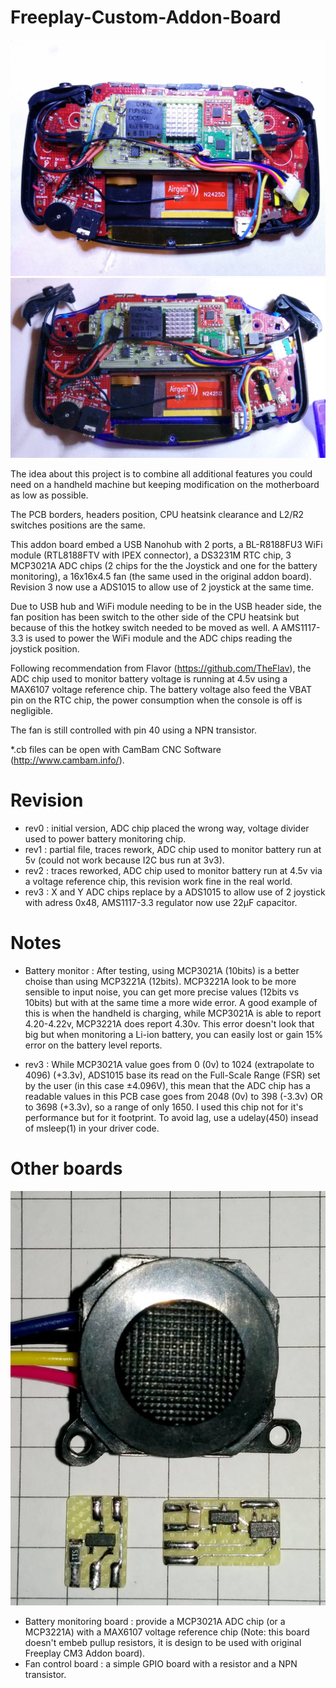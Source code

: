 # Freeplay-Custom-Addon-Board

![Rev 2](https://github.com/porcinus/Freeplay-Custom-Addon-Board/blob/master/preview/02.jpg)
![Rev 3](https://github.com/porcinus/Freeplay-Custom-Addon-Board/blob/master/preview/04.jpg)

The idea about this project is to combine all additional features you could need on a handheld machine but keeping modification on the motherboard as low as possible.

The PCB borders, headers position, CPU heatsink clearance and L2/R2 switches positions are the same.

This addon board embed a USB Nanohub with 2 ports, a BL-R8188FU3 WiFi module (RTL8188FTV with IPEX connector), a DS3231M RTC chip, 3 MCP3021A ADC chips (2 chips for the the Joystick and one for the battery monitoring), a 16x16x4.5 fan (the same used in the original addon board). Revision 3 now use a ADS1015 to allow use of 2 joystick at the same time.

Due to USB hub and WiFi module needing to be in the USB header side, the fan position has been switch to the other side of the CPU heatsink but because of this the hotkey switch needed to be moved as well.
A AMS1117-3.3 is used to power the WiFi module and the ADC chips reading the joystick position.

Following recommendation from Flavor (https://github.com/TheFlav), the ADC chip used to monitor battery voltage is running at 4.5v using a MAX6107 voltage reference chip.
The battery voltage also feed the VBAT pin on the RTC chip, the power consumption when the console is off is negligible.

The fan is still controlled with pin 40 using a NPN transistor.

*.cb files can be open with CamBam CNC Software (http://www.cambam.info/).


# Revision
- rev0 : initial version, ADC chip placed the wrong way, voltage divider used to power battery monitoring chip.
- rev1 : partial file, traces rework, ADC chip used to monitor battery run at 5v (could not work because I2C bus run at 3v3).
- rev2 : traces reworked, ADC chip used to monitor battery run at 4.5v via a voltage reference chip, this revision work fine in the real world.
- rev3 : X and Y ADC chips replace by a ADS1015 to allow use of 2 joystick with adress 0x48, AMS1117-3.3 regulator now use 22µF capacitor.

# Notes
- Battery monitor : After testing, using MCP3021A (10bits) is a better choise than using MCP3221A (12bits). MCP3221A look to be more sensible to input noise, you can get more precise values (12bits vs 10bits) but with at the same time a more wide error.
A good example of this is when the handheld is charging, while MCP3021A is able to report 4.20-4.22v, MCP3221A does report 4.30v. This error doesn't look that big but when monitoring a Li-ion battery, you can easily lost or gain 15% error on the battery level reports.

- rev3 : While MCP3021A value goes from 0 (0v) to 1024 (extrapolate to 4096) (+3.3v), ADS1015 base its read on the Full-Scale Range (FSR) set by the user (in this case ±4.096V), this mean that the ADC chip has a readable values in this PCB case goes from 2048 (0v) to 398 (-3.3v) OR to 3698 (+3.3v), so a range of only 1650. I used this chip not for it's performance but for it footprint. To avoid lag, use a udelay(450) insead of msleep(1) in your driver code.


# Other boards
![Battery monitoring board and Fan control board, PSP 1000 analog stick for size comparaison](https://github.com/porcinus/Freeplay-Custom-Addon-Board/blob/master/preview/board%20battery%20adc%20and%20gpio.jpg)
- Battery monitoring board : provide a MCP3021A ADC chip (or a MCP3221A) with a MAX6107 voltage reference chip (Note: this board doesn't embeb pullup resistors, it is design to be used with original Freeplay CM3 Addon board).
- Fan control board : a simple GPIO board with a resistor and a NPN transistor.
